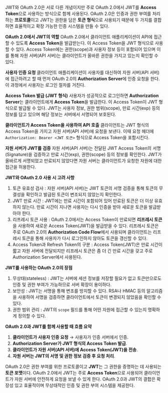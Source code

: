JWT와 OAuth 2.0은 서로 다른 개념이지만 주로 OAuth 2.0에서 JWT를 **Access Token**으로 사용하는 방식으로 함께 사용된다. OAuth 2.0은 인증과 권한 부여를 처리하는 **프로토콜**이고 JWT는 권한을 담은 **토큰 형식**으로 사용되기 때문에 두 가지를 결합하면 효율적이고 확장 가능한 인증 시스템을 만들 수 있다.

 **OAuth 2.0에서 JWT의 역할**
OAuth 2.0에서 클라이언트 애플리케이션이 API에 접근할 수 있도록 **Access Token**을 발급받는다. 이 Access Token을 JWT 형식으로 사용할 수 있다. Access Token에는 권한(scope)과 사용자 정보 등이 포함되어 있으며 이를 통해 자원 서버(API 서버)는 클라이언트가 올바른 권한을 가지고 있는지 확인할 수 있다.

**사용자 인증 요청**
클라이언트 애플리케이션이 사용자를 대신하여 자원 서버(API 서버)에 접근하려고 할 때 먼저 OAuth 2.0의 **Authorization Server**에 인증 요청을 한다. 이 과정에서 사용자는 로그인 절차를 거친다.

 **Access Token 발급 (JWT 형식)**
사용자가 성공적으로 로그인하면 **Authorization Server**는 클라이언트에게 **Access Token**을 발급한다. 이 Access Token이 JWT 형식으로 발급될 수 있다. JWT는 사용자 정보, 권한 범위(scope), 만료 시간(exp) 등의 정보를 담고 있으며 해당 정보는 서버에서 서명되어 보호된다.

**클라이언트가 Access Token을 사용하여 API 호출**
클라이언트는 JWT 형식의 Access Token을 가지고 자원 서버(API 서버)에 요청을 보낸다. 이때 요청 헤더에 `Authorization: Bearer <JWT 토큰>` 형식으로 Access Token을 포함시킨다.

 **자원 서버가 JWT를 검증**
자원 서버(API 서버)는 전달된 JWT Access Token의 서명(Signature)을 검증하고 만료 시간(exp), 권한(scope) 등의 정보를 확인한다. JWT가 올바르게 서명되었고 만료되지 않았다면 자원 서버는 클라이언트가 요청한 자원에 대한 접근을 허용한다.

 **JWT와 OAuth 2.0 사용 시 고려 사항**
1. 토큰 유효성 검사 : 자원 서버(API 서버)는 JWT 토큰의 서명 검증을 통해 토큰의 무결성을 확인하고 발급된 토큰이 변조되지 않았는지 확인한다.
2. JWT 만료 시간 : JWT에는 만료 시간이 포함되어 있어 만료된 토큰은 더 이상 유효하지 않는다. 만료 시간이 지나면 사용자는 다시 인증을 받아 새로운 토큰을 발급받아야 한다.
3. 리프레시 토큰 사용 : OAuth 2.0에서는 Access Token이 만료되면 **리프레시 토큰**을 사용하여 새로운 Access Token(JWT)을 발급받을 수 있다. 리프레시 토큰은 주로 OAuth 2.0의 **Authorization Code Flow**에서 사용되며 클라이언트는 리프레시 토큰을 통해 사용자가 다시 로그인하지 않아도 토큰을 갱신할 수 있다.
4. Access Token과 Refresh Token의 구분 : Access Token(JWT)은 만료 시간이 짧고 자원 서버에 전달되지만 리프레시 토큰은 좀 더 긴 만료 시간을 갖고 주로 Authorization Server에서 사용된다.

**JWT를 사용하는 OAuth 2.0의 장점**
1. 무상태(stateless) : JWT는 서버에 세션 정보를 저장할 필요가 없고 토큰만으로도 인증 및 권한 부여가 가능하므로 서버 확장이 용이하다.
2. 보안성 : JWT는 서명을 통해 변조를 방지할 수 있다. RSA나 HMAC 등의 알고리즘을 사용하여 서명을 검증하면 클라이언트에서 토큰이 변경되지 않았음을 확인할 수 있다.
3. 권한 범위 관리 : JWT의 `scope` 필드를 통해 어떤 자원에 접근할 수 있는지 명확하게 정의할 수 있다.

**OAuth 2.0과 JWT를 함께 사용할 때 흐름 요약**
1. **클라이언트가 사용자 인증 요청** → 사용자가 인증 서버에서 인증.
2. **Authorization Server가 JWT 형식의 Access Token 발급**.
3. **클라이언트가 자원 서버(API 서버)에 Access Token(JWT)을 전송**.
4. **자원 서버는 JWT의 서명 및 권한 정보 검증 후 요청 처리**.


OAuth 2.0은 권한 부여를 위한 프로토콜이고 **JWT**는 그 권한을 증명하는 데 사용되는 **토큰 포맷**이다. OAuth 2.0에서 JWT는 주로 **Access Token**으로 사용되어 클라이언트가 자원 서버에 안전하게 요청을 보낼 수 있게 한다.
OAuth 2.0과 JWT의 결합은 확장성 있고 효율적이며 무상태적인 인증 및 권한 부여 시스템을 제공한다.
